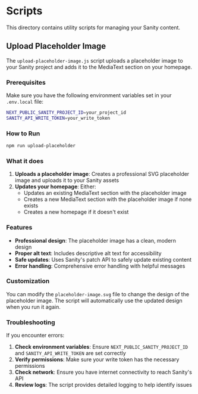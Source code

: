 # Scripts

This directory contains utility scripts for managing your Sanity content.

## Upload Placeholder Image

The `upload-placeholder-image.js` script uploads a placeholder image to your Sanity project and adds it to the MediaText section on your homepage.

### Prerequisites

Make sure you have the following environment variables set in your `.env.local` file:

```bash
NEXT_PUBLIC_SANITY_PROJECT_ID=your_project_id
SANITY_API_WRITE_TOKEN=your_write_token
```

### How to Run

```bash
npm run upload-placeholder
```

### What it does

1. **Uploads a placeholder image**: Creates a professional SVG placeholder image and uploads it to your Sanity assets
2. **Updates your homepage**: Either:
   - Updates an existing MediaText section with the placeholder image
   - Creates a new MediaText section with the placeholder image if none exists
   - Creates a new homepage if it doesn't exist

### Features

- **Professional design**: The placeholder image has a clean, modern design
- **Proper alt text**: Includes descriptive alt text for accessibility
- **Safe updates**: Uses Sanity's patch API to safely update existing content
- **Error handling**: Comprehensive error handling with helpful messages

### Customization

You can modify the `placeholder-image.svg` file to change the design of the placeholder image. The script will automatically use the updated design when you run it again.

### Troubleshooting

If you encounter errors:

1. **Check environment variables**: Ensure `NEXT_PUBLIC_SANITY_PROJECT_ID` and `SANITY_API_WRITE_TOKEN` are set correctly
2. **Verify permissions**: Make sure your write token has the necessary permissions
3. **Check network**: Ensure you have internet connectivity to reach Sanity's API
4. **Review logs**: The script provides detailed logging to help identify issues
